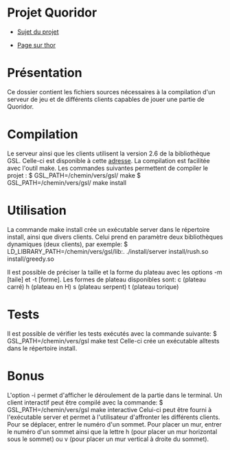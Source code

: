 # Projet Quoridor

- [Sujet du projet](https://www.labri.fr/perso/renault/working/teaching/projets/2020-21-S6-C-Quoridor.php)

- [Page sur thor](https://thor.enseirb-matmeca.fr/ruby/projects/projetss6-quor)

# Présentation

Ce dossier contient les fichiers sources nécessaires à la compilation d'un
serveur de jeu et de différents clients capables de jouer une partie de Quoridor. 

# Compilation

Le serveur ainsi que les clients utilisent la version 2.6 de la bibliothèque GSL.
Celle-ci est disponible à cette [adresse](https://www.gnu.org/software/gsl/).
La compilation est facilitée avec l'outil make. Les commandes suivantes
permettent de compiler le projet :
$ GSL_PATH=/chemin/vers/gsl/ make 
$ GSL_PATH=/chemin/vers/gsl/ make install

# Utilisation

La commande make install crée un exécutable server dans le répertoire install,
ainsi que divers clients. Celui prend en paramètre deux bibliothèques dynamiques
(deux clients), par exemple:
$ LD_LIBRARY_PATH=/chemin/vers/gsl/lib:. ./install/server install/rush.so install/greedy.so

Il est possible de préciser la taille et la forme du plateau avec les options
-m [taile] et -t [forme]. Les formes de plateau disponibles sont:
c (plateau carré)
h (plateau en H)
s (plateau serpent)
t (plateau torique)

# Tests

Il est possible de vérifier les tests exécutés avec la commande suivante:
$ GSL_PATH=/chemin/vers/gsl make test
Celle-ci crée un exécutable alltests dans le répertoire install.

# Bonus

L'option -i permet d'afficher le déroulement de la partie dans le terminal.
Un client interactif peut être compilé avec la commande:
$ GSL_PATH=/chemin/vers/gsl make interactive
Celui-ci peut être fourni à l'exécutable server et permet à l'utilisateur
d'affronter les différents clients.
Pour se déplacer, entrer le numéro d'un sommet.
Pour placer un mur, entrer le numéro d'un sommet ainsi que la lettre h (pour
placer un mur horizontal sous le sommet) ou v (pour placer un mur vertical à
droite du sommet).
